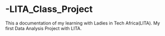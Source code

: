 # -LITA_Class_Project
This a documentation of my learning with Ladies in Tech Africa(LITA). My first Data Analysis Project with LITA.
